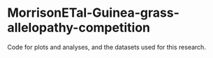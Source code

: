 # MorrisonETal-Guinea-grass-allelopathy-competition
Code for plots and analyses, and the datasets used for this research. 
